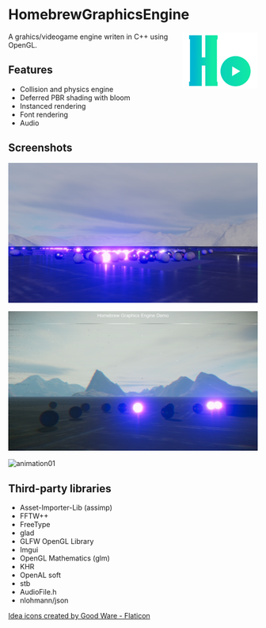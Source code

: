 # HomebrewGraphicsEngine


<img src="Resources/Icons/HoGraEngineLogo.png" alt="HoGraEngine logo" width="30%" style="float: right;"/>

A grahics/videogame engine writen in C++ using OpenGL.


## Features
- Collision and physics engine
- Deferred PBR shading with bloom
- Instanced rendering
- Font rendering
- Audio

## Screenshots

![screenshot01](Documentation/Screenshots/2022-07-25_01.jpg)

![screenshot02](Documentation/Screenshots/2022-09-17_vhs.jpg)

![animation01](Documentation/Screenshots/pixelsandclip.gif)


## Third-party libraries

- Asset-Importer-Lib (assimp)
- FFTW++
- FreeType
- glad
- GLFW OpenGL Library
- Imgui
- OpenGL Mathematics (glm)
- KHR
- OpenAL soft
- stb
- AudioFile.h
- nlohmann/json


<a href="https://www.flaticon.com/free-icons/idea" title="idea icons">Idea icons created by Good Ware - Flaticon</a>
